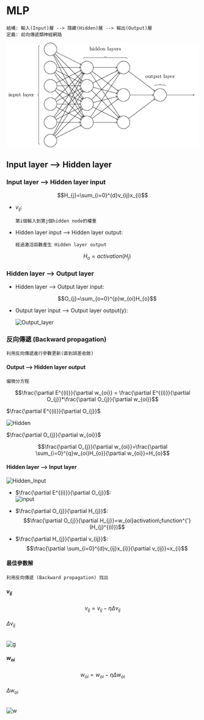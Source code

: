 # MLP
```
結構: 輸入(Input)層 --> 隱藏(Hidden)層 --> 輸出(Output)層
定義: 前向傳遞類神經網路
```  
![MLP](images/MLP.png)  

<div style="break-after: page; page-break-after: always;"></div> 

## Input layer --> Hidden layer  
### Input layer --> Hidden layer input 

$$H_{j}=\sum_{i=0}^{d}v_{ij}x_{i}$$  

- $v_{ij}$:  
    ```
    第i個輸入到第j個hidden node的權重
    ```  

- Hidden layer input --> Hidden layer output:  
    ```
    經過激活函數產生 Hidden layer output
    ```  

    $$H_{o}=activation(H_{j})$$  
        
### Hidden layer --> Output layer   
- Hidden layer --> Output layer input:  

    $$O_{j}=\sum_{o=0}^{p}w_{oi}H_{o}$$  

- Output layer input --> Output layer output(y):  

    ![Output_layer](xxx.png)  

<div style="break-after: page; page-break-after: always;"></div> 

### 反向傳遞 (Backward propagation)  
```
利用反向傳遞進行參數更新(直到誤差收斂)
```  
#### Output --> Hidden layer output  
```
偏微分方程
```  

$$\frac{\partial E^{(i)}}{\partial w_{oi}} = \frac{\partial E^{(i)}}{\partial O_{j}}*\frac{\partial O_{j}}{\partial w_{oi}}$$  

$\frac{\partial E^{(i)}}{\partial O_{j}}$  

![Hidden](bbb.png)  

$\frac{\partial O_{j}}{\partial w_{oi}}$  

$$\frac{\partial O_{j}}{\partial w_{oi}}=\frac{\partial \sum_{i=0}^{q}w_{oi}H_{o}}{\partial w_{oi}}=H_{o}$$  


<div style="break-after: page; page-break-after: always;"></div> 

#### Hidden layer --> Input layer  

![Hidden_Input](ccc.png)  

- $\frac{\partial E^{(i)}}{\partial O_{j}}$:  
![input](cdc.png)  

- $\frac{\partial O_{j}}{\partial H_{j}}$:  
$$\frac{\partial O_{j}}{\partial H_{j}}=w_{oi}activation\;function^{'}(H_{j}^{(i)})$$  

- $\frac{\partial H_{j}}{\partial v_{ij}}$:  
$$\frac{\partial \sum_{i=0}^{d}v_{ij}x_{i}}{\partial v_{ij}}=x_{i}$$  


<div style="break-after: page; page-break-after: always;"></div> 

#### 最佳參數解  
```
利用反向傳遞 (Backward propagation) 找出
```  
##### $v_{ij}$  
$$v_{ij}=v_{ij}-\eta\Delta v_{ij}$$  

###### $\Delta v_{ij}$  
![g](nbn.png)  

##### $w_{oi}$  

$$w_{oi}=w_{oi}-\eta\Delta w_{oi}$$  

###### $\Delta w_{oi}$  

![w](w.png)  


<script type="text/javascript" src="http://cdn.mathjax.org/mathjax/latest/MathJax.js?config=TeX-AMS-MML_HTMLorMML"></script>
<script type="text/x-mathjax-config"> 
MathJax.Hub.Config({ tex2jax: {inlineMath: [['$', '$']]}, messageStyle: "none" });
</script>